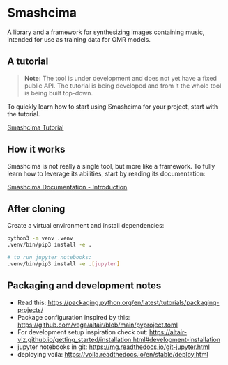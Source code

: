 # Smashcima

A library and a framework for synthesizing images containing music, intended for use as training data for OMR models.


## A tutorial

> **Note:** The tool is under development and does not yet have a fixed public API. The tutorial is being developed and from it the whole tool is being built top-down.

To quickly learn how to start using Smashcima for your project, start with the tutorial.

[Smashcima Tutorial](docs/tutorial.md)


## How it works

Smashcima is not really a single tool, but more like a framework. To fully learn how to leverage its abilities, start by reading its documentation:

[Smashcima Documentation - Introduction](docs/introduction.md)


## After cloning

Create a virtual environment and install dependencies:

```bash
python3 -m venv .venv
.venv/bin/pip3 install -e .

# to run jupyter notebooks:
.venv/bin/pip3 install -e .[jupyter]
```


## Packaging and development notes

- Read this: https://packaging.python.org/en/latest/tutorials/packaging-projects/
- Package configuration inspired by this: https://github.com/vega/altair/blob/main/pyproject.toml
- For development setup inspiration check out: https://altair-viz.github.io/getting_started/installation.html#development-installation
- jupyter notebooks in git: https://mg.readthedocs.io/git-jupyter.html
- deploying voila: https://voila.readthedocs.io/en/stable/deploy.html
